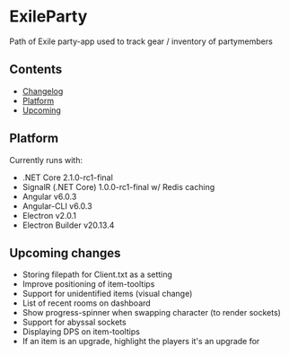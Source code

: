 # ExileParty

Path of Exile party-app used to track gear / inventory of partymembers

## Contents

- [Changelog](https://github.com/viktorgullmark/exile-party/blob/master/CHANGELOG.md)
- [Platform](#platform)
- [Upcoming](#upcoming)

## Platform

Currently runs with:

- .NET Core 2.1.0-rc1-final
- SignalR (.NET Core) 1.0.0-rc1-final w/ Redis caching
- Angular v6.0.3
- Angular-CLI v6.0.3
- Electron v2.0.1
- Electron Builder v20.13.4

## Upcoming changes

- Storing filepath for Client.txt as a setting
- Improve positioning of item-tooltips
- Support for unidentified items (visual change)
- List of recent rooms on dashboard
- Show progress-spinner when swapping character (to render sockets)
- Support for abyssal sockets
- Displaying DPS on item-tooltips
- If an item is an upgrade, highlight the players it's an upgrade for





